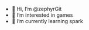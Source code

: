 - 👋 Hi, I’m @zephyrGit
- 👀 I’m interested in games
- 🌱 I’m currently learning spark

<!---
zephyrGit/zephyrGit is a ✨ special ✨ repository because its `README.md` (this file) appears on your GitHub profile.
You can click the Preview link to take a look at your changes.
--->
